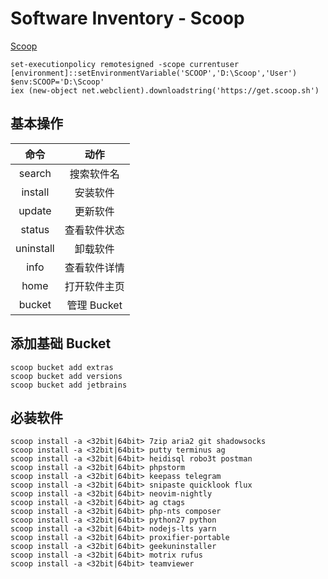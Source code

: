 # Software Inventory - Scoop

[Scoop](https://github.com/lukesampson/scoop)

```
set-executionpolicy remotesigned -scope currentuser
[environment]::setEnvironmentVariable('SCOOP','D:\Scoop','User')
$env:SCOOP='D:\Scoop'
iex (new-object net.webclient).downloadstring('https://get.scoop.sh')
```

## 基本操作

| 命令      | 动作         |
| :-:       | :-:          |
| search    | 搜索软件名   |
| install   | 安装软件     |
| update    | 更新软件     |
| status    | 查看软件状态 |
| uninstall | 卸载软件     |
| info      | 查看软件详情 |
| home      | 打开软件主页 |
| bucket    | 管理 Bucket  |

## 添加基础 Bucket

```
scoop bucket add extras
scoop bucket add versions
scoop bucket add jetbrains
```

## 必装软件

```
scoop install -a <32bit|64bit> 7zip aria2 git shadowsocks
scoop install -a <32bit|64bit> putty terminus ag
scoop install -a <32bit|64bit> heidisql robo3t postman
scoop install -a <32bit|64bit> phpstorm
scoop install -a <32bit|64bit> keepass telegram
scoop install -a <32bit|64bit> snipaste quicklook flux
scoop install -a <32bit|64bit> neovim-nightly
scoop install -a <32bit|64bit> ag ctags
scoop install -a <32bit|64bit> php-nts composer
scoop install -a <32bit|64bit> python27 python
scoop install -a <32bit|64bit> nodejs-lts yarn
scoop install -a <32bit|64bit> proxifier-portable
scoop install -a <32bit|64bit> geekuninstaller
scoop install -a <32bit|64bit> motrix rufus
scoop install -a <32bit|64bit> teamviewer
```
